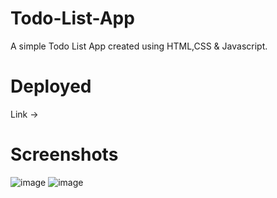 # Todo-List-App

A simple Todo List App created using HTML,CSS & Javascript.

# Deployed

Link -> 

# Screenshots
![image](https://user-images.githubusercontent.com/87566298/162444835-622fbb1b-2a9d-46e7-841a-510ed1ea7adc.png)
![image](https://user-images.githubusercontent.com/87566298/162445012-834c903a-00e3-4dfe-82c9-fe5af287b4d9.png)



